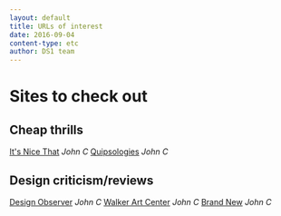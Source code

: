 ```yaml
---
layout: default
title: URLs of interest
date: 2016-09-04
content-type: etc
author: DS1 team
---
```


<!-- ![GitHub Logo](/images/logo.png) -->

# Sites to check out


## Cheap thrills

[It's Nice That](http://www.itsnicethat.com/)  *John C*
[Quipsologies](http://www.underconsideration.com/quipsologies/)  *John C*


## Design criticism/reviews

[Design Observer](http://designobserver.com)  *John C*
[Walker Art Center](http://www.walkerart.org/architecture-design)  *John C*
[Brand New](http://www.underconsideration.com/brandnew/)  *John C*
